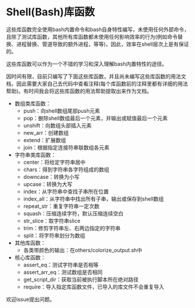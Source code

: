 # Shell(Bash)库函数

这些库函数完全使用bash内置命令和bash自身特性编写，未使用任何外部命令，且除了测试库函数，其他所有库函数都未使用任何影响效率的行为(例如命令替换、进程替换、管道导致的额外进程，等等)，因此，效率在shell层次上是有保证的。

这些库函数可以作为一个不错的学习和深入理解bash内置特性的途径。

因时间有限，目前只编写了下面这些库函数，并且尚未编写这些库函数的用法文档，因此需要大家自己去代码中查看注释(每个库函数前的注释里都有详细的用法帮助)。有时间我会将这些库函数的用法帮助提取出来作为文档。

- 数组类库函数：  
  - push：向shell数组尾部push元素  
  - pop：删除shell数组最后一个元素，并输出或赋值最后一个元素  
  - unshift：向数组头部插入元素  
  - new_arr：创建数组  
  - extend：扩展数组  
  - join：根据指定连接符串联数组各元素  
- 字符串类库函数：  
  - center：将给定字符串居中  
  - chars：得到字符串各字符组成的数组  
  - downcase：转换为小写  
  - upcase：转换为大写  
  - index：从字符串中查找子串所在位置  
  - index_all：从字符串中找出所有子串，输出或保存到shell数组  
  - repeat_str：重复字符串一定次数  
  - squash：压缩连续字符，默认压缩连续空白  
  - str_slice：取字符串slice  
  - trim：修剪字符串左、右两边指定的字符串  
  - split：将字符串划分为数组  
- 其他库函数：  
  - 各类带颜色的输出：在others/colorize_output.sh中  
- 核心库函数：  
  - assert_eq：测试字符串是否相等  
  - assert_arr_eq：测试数组是否相同  
  - get_script_dir：获取当前被执行脚本所在绝对路径  
  - require：导入指定库函数文件，已导入的库文件不会重复导入  

欢迎issue提出问题。
